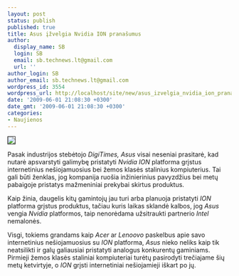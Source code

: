 ```yaml
---
layout: post
status: publish
published: true
title: Asus įžvelgia Nvidia ION pranašumus
author:
  display_name: SB
  login: SB
  email: sb.technews.lt@gmail.com
  url: ''
author_login: SB
author_email: sb.technews.lt@gmail.com
wordpress_id: 3554
wordpress_url: http://localhost/site/new/asus_izvelgia_nvidia_ion_pranasumus/
date: '2009-06-01 21:08:30 +0300'
date_gmt: '2009-06-01 21:08:30 +0300'
categories:
- Naujienos
---
```

<div class="imgright"><img src="http://tbn3.google.com/images?q=tbn:lI5nvMat_hvKhM:http://abandonemicrosoft.net/portal/wp-content/uploads/2009/02/wwwgeeky-gadgetscom_nvidia-ion11.jpg" border="1" /></div>
<p>Pasak industrijos stebėtojo <i>DigiTimes, Asus</i> visai neseniai prasitarė, kad nutarė apsvarstyti galimybę pristatyti <i>Nvidia ION</i> platforma grįstus internetinius nešiojamuosius bei žemos klasės stalinius kompiuterius. Tai gali būti ženklas, jog kompanija ruošia inžinierinius pavyzdžius bei metų pabaigoje pristatys mažmeniniai prekybai skirtus produktus.</p>
<p>Kaip žinia, daugelis kitų gamintojų jau turi arba planuoja pristatyti <i>ION</i> platforma grįstus produktus, tačiau kuris laikas sklandė kalbos, jog <i>Asus</i> vengia <i>Nvidia</i> platformos, taip nenorėdama užsitraukti partnerio <i>Intel</i> nemalonės. </p>
<p>Visgi, tokiems grandams kaip <i>Acer</i> ar <i>Lenoovo</i> paskelbus apie savo internetinius nešiojamuosius su <i>ION</i> platforma, <i>Asus</i> nieko neliks kaip tik neatsilikti ir galų galiausiai pristatyti analogus konkurentų gaminiams. Pirmieji žemos klasės staliniai kompiuteriai turėtų pasirodyti trečiajame šių metų ketvirtyje, o <i>ION</i> grįsti internetiniai nešiojamieji iškart po jų.</p>
